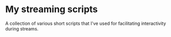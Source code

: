 # My streaming scripts

A collection of various short scripts that I've used for facilitating interactivity during streams. 
